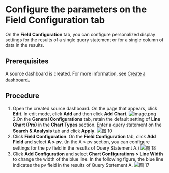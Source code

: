 # Configure the parameters on the Field Configuration tab

On the **Field Configuration** tab, you can configure personalized display settings for the results of a single query statement or for a single column of data in the results.

## Prerequisites

A source dashboard is created. For more information, see [Create a dashboard](https://www.alibabacloud.com/help/en/doc-detail/59324.htm#concept-osm-1nq-zdb)。

## Procedure

1. Open the created source dashboard. On the page that appears, click **Edit**. In edit mode, click **Add** and then click **Add Chart**.
   ![image.png](/img/src/visulization/generalDashbaord/fieldConfig/ad42e0c02f4e968eb4c18f5d67156bcd3570a273d1a43c58692388b4f84851d5.png)
2.On the **General Configurations** tab, retain the default setting of **Line Chart (Pro)** in the **Chart Types** section. Enter a query statement on the **Search & Analysis** tab and click **Apply**.
   ![图 10](/img/src/visulization/generalDashbaord/fieldConfig/7f08eeb55954c7ed229ab70cbad7e605012f732319a43f1d62b8121816c0c9e7.png)
3. Click **Field Configuration**. On the **Field Configuration** tab, click **Add Field** and select **A > pv**. (In the A > pv section, you can configure settings for the pv field in the results of Query Statement A.)
   ![图 18](/img/src/visulization/generalDashbaord/fieldConfig/6c2e632872e1cb4fc96fb40cd40072704562ec60b520b7a5346d77eda792849a.png)
4. Click **Add Configuration** and select **Chart Configurations > Line Width** to change the width of the blue line. In the following figure, the blue line indicates the pv field in the results of Query Statement A.
   ![图 17](/img/src/visulization/generalDashbaord/fieldConfig/fc85640bd88e953cfc942cef090134d93c10ac3d0dd1c603ca04cc6ca1ad1f39.png)
